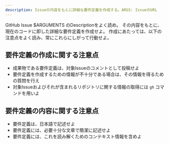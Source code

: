 ```yaml
---
description: Issueの内容をもとに詳細な要件定義を作成する。ARGS: IssueのURL
---
```


GitHub Issue $ARGUMENTS のDescriptionをよく読め。
その内容をもとに、現在のコードに即した詳細な要件定義を作成せよ。
作成にあたっては、以下の注意点をよく読み、常にこれらにしがって行動せよ。

## 要件定義の作成に関する注意点

- 成果物である要件定義は、対象Issueのコメントとして投稿せよ
- 要件定義を作成するための情報が不十分である場合は、その情報を得るための質問を行え
- 対象Issueおよびそれが含まれるリポジトリに関する情報の取得には `gh` コマンドを用いよ

## 要件定義の内容に関する注意点

- 要件定義は、日本語で記述せよ
- 要件定義には、必要十分な文章で簡潔に記述せよ
- 要件定義には、これを読み解くためのコンテキスト情報を含めよ
